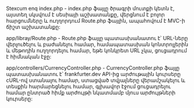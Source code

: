 Stexcum enq index.php - index.php ֆայլը ծրագրի մուտքի կետն է,
այստեղ սկսվում է սեսիայի աշխատանքը,
վերցնում է բոլոր հարցումները և ուղղորդում Route.php ֆայլին,
ապահովում է MVC-ի ճիշտ աշխատանքը:

app/libray/Route.php - Route.php ֆայլը պատասխանատու է՝
URL-ները վերլուծելու և բաժանելու համար,
համապատասխան կոնտրոլլերին և մեթոդին ուղղորդելու համար,
եթե կոնկրետ URL չկա, ցուցադրում է հիմնական էջը:

app/controllers/CurrencyController.php - CurrencyController.php ֆայլը պատասխանատու է՝
frankfurter.dev API-ից արժութային կուրսերը cURL-ով ստանալու համար,
ստացված տվյալները վերամշակելու և տեսքին հարմարեցնելու համար,
գլխավոր էջում ցուցադրելու համար ընտրած հիմք արժույթի նկատմամբ մյուս արժույթների կուրսերը: